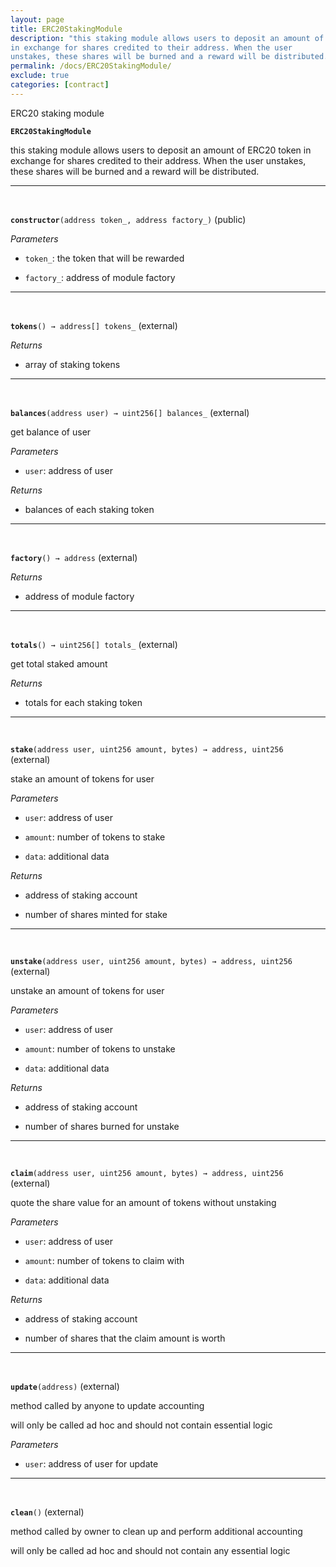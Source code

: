 ```yaml
---
layout: page
title: ERC20StakingModule
description: "this staking module allows users to deposit an amount of ERC20 token
in exchange for shares credited to their address. When the user
unstakes, these shares will be burned and a reward will be distributed."
permalink: /docs/ERC20StakingModule/
exclude: true
categories: [contract]
---
```


ERC20 staking module



**`ERC20StakingModule`**

this staking module allows users to deposit an amount of ERC20 token
in exchange for shares credited to their address. When the user
unstakes, these shares will be burned and a reward will be distributed.







****
<br>

**`constructor`**`(address token_, address factory_)` (public)





*Parameters*  
- `token_`: the token that will be rewarded

- `factory_`: address of module factory



****
<br>

**`tokens`**`() → address[] tokens_` (external)






*Returns*  
- array of staking tokens


****
<br>

**`balances`**`(address user) → uint256[] balances_` (external)

get balance of user




*Parameters*  
- `user`: address of user


*Returns*  
- balances of each staking token


****
<br>

**`factory`**`() → address` (external)






*Returns*  
- address of module factory


****
<br>

**`totals`**`() → uint256[] totals_` (external)

get total staked amount





*Returns*  
- totals for each staking token


****
<br>

**`stake`**`(address user, uint256 amount, bytes) → address, uint256` (external)

stake an amount of tokens for user




*Parameters*  
- `user`: address of user

- `amount`: number of tokens to stake

- `data`: additional data


*Returns*  
- address of staking account

- number of shares minted for stake


****
<br>

**`unstake`**`(address user, uint256 amount, bytes) → address, uint256` (external)

unstake an amount of tokens for user




*Parameters*  
- `user`: address of user

- `amount`: number of tokens to unstake

- `data`: additional data


*Returns*  
- address of staking account

- number of shares burned for unstake


****
<br>

**`claim`**`(address user, uint256 amount, bytes) → address, uint256` (external)

quote the share value for an amount of tokens without unstaking




*Parameters*  
- `user`: address of user

- `amount`: number of tokens to claim with

- `data`: additional data


*Returns*  
- address of staking account

- number of shares that the claim amount is worth


****
<br>

**`update`**`(address)` (external)

method called by anyone to update accounting


will only be called ad hoc and should not contain essential logic

*Parameters*  
- `user`: address of user for update




****
<br>

**`clean`**`()` (external)

method called by owner to clean up and perform additional accounting


will only be called ad hoc and should not contain any essential logic




